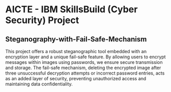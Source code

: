 # AICTE - IBM SkillsBuild (Cyber Security) Project 
## Steganography-with-Fail-Safe-Mechanism
This project offers a robust steganographic tool embedded with an encryption layer and a unique fail-safe feature. By allowing users to encrypt messages within images using passwords, we ensure secure transmission and storage. The fail-safe mechanism, deleting the encrypted image after three unsuccessful decryption attempts or incorrect password entries, acts as an added layer of security, preventing unauthorized access and maintaining data confidentiality.

